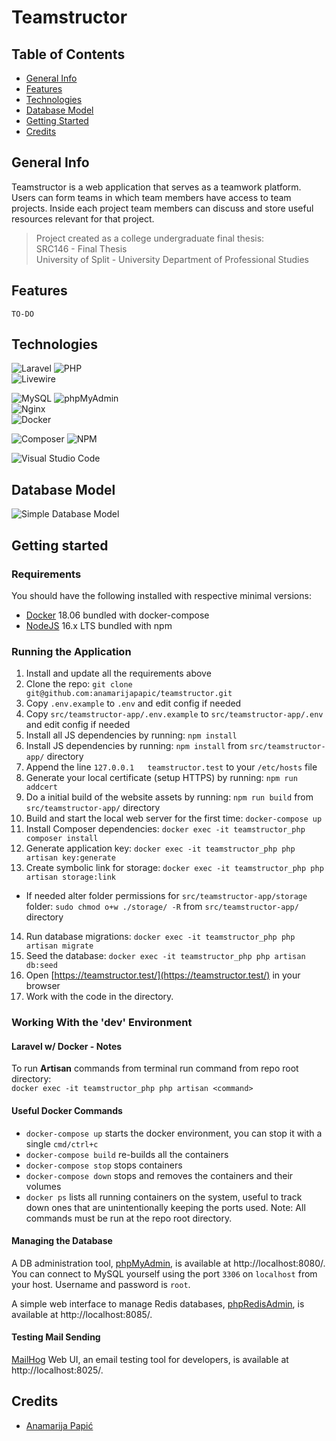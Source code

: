 # Teamstructor

## Table of Contents

* [General Info](#general-info)
* [Features](#features)
* [Technologies](#technologies)
* [Database Model](#database-model)
* [Getting Started](#getting-started)
* [Credits](#credits)

## General Info

Teamstructor is a web application that serves as a teamwork platform. Users can form teams in which team members have access to team projects. Inside each project team members can discuss and store useful resources relevant for that project.

> Project created as a college undergraduate final thesis:  
> SRC146 - Final Thesis  
> University of Split - University Department of Professional Studies

## Features

`TO-DO`

## Technologies

![Laravel](https://img.shields.io/badge/laravel-%23FF2D20.svg?style=for-the-badge&logo=laravel&logoColor=white)
![PHP](https://img.shields.io/badge/php-%23777BB4.svg?style=for-the-badge&logo=php&logoColor=white)  
![Livewire](https://img.shields.io/badge/Livewire-4E56A6.svg?style=for-the-badge&logo=Livewire&logoColor=white)  

![MySQL](https://img.shields.io/badge/mysql-%2300f.svg?style=for-the-badge&logo=mysql&logoColor=white)
![phpMyAdmin](https://img.shields.io/badge/phpMyAdmin-6C78AF.svg?style=for-the-badge&logo=phpMyAdmin&logoColor=white)  
![Nginx](https://img.shields.io/badge/nginx-%23009639.svg?style=for-the-badge&logo=nginx&logoColor=white)  
![Docker](https://img.shields.io/badge/docker-%230db7ed.svg?style=for-the-badge&logo=docker&logoColor=white)  

![Composer](https://img.shields.io/badge/Composer-885630.svg?style=for-the-badge&logo=Composer&logoColor=white)
![NPM](https://img.shields.io/badge/NPM-%23CB3837.svg?style=for-the-badge&logo=npm&logoColor=white)  

![Visual Studio Code](https://img.shields.io/badge/Visual%20Studio%20Code-0078d7.svg?style=for-the-badge&logo=visual-studio-code&logoColor=white) 

## Database Model

![Simple Database Model](https://user-images.githubusercontent.com/92815435/227921312-1d30b686-1ebc-4d18-ba05-4380bc21626a.png)

## Getting started

### Requirements

You should have the following installed with respective minimal versions:

- [Docker](https://www.docker.com/community-edition) 18.06 bundled with docker-compose
- [NodeJS](https://nodejs.org/en/) 16.x LTS bundled with npm

### Running the Application

1. Install and update all the requirements above
2. Clone the repo: `git clone git@github.com:anamarijapapic/teamstructor.git`
3. Copy `.env.example` to `.env` and edit config if needed
4. Copy `src/teamstructor-app/.env.example` to `src/teamstructor-app/.env` and edit config if needed
5. Install all JS dependencies by running: `npm install`
6. Install JS dependencies by running: `npm install` from `src/teamstructor-app/` directory
7. Append the line `127.0.0.1   teamstructor.test` to your `/etc/hosts` file
8. Generate your local certificate (setup HTTPS) by running: `npm run addcert`
9. Do a initial build of the website assets by running: `npm run build` from `src/teamstructor-app/` directory
10. Build and start the local web server for the first time: `docker-compose up`
11. Install Composer dependencies: `docker exec -it teamstructor_php composer install`
12. Generate application key: `docker exec -it teamstructor_php php artisan key:generate`
13. Create symbolic link for storage: `docker exec -it teamstructor_php php artisan storage:link`
  - If needed alter folder permissions for `src/teamstructor-app/storage` folder: `sudo chmod o+w ./storage/ -R` from `src/teamstructor-app/` directory
14. Run database migrations: `docker exec -it teamstructor_php php artisan migrate`
15. Seed the database: `docker exec -it teamstructor_php php artisan db:seed`
16. Open [https://teamstructor.test/](https://teamstructor.test/) in your browser
17. Work with the code in the directory.

### Working With the 'dev' Environment

#### Laravel w/ Docker - Notes

To run **Artisan** commands from terminal run command from repo root directory:  
`docker exec -it teamstructor_php php artisan <command>`

#### Useful Docker Commands

- `docker-compose up` starts the docker environment, you can stop it with a single `cmd/ctrl+c`
- `docker-compose build` re-builds all the containers
- `docker-compose stop` stops containers
- `docker-compose down` stops and removes the containers and their volumes
- `docker ps` lists all running containers on the system, useful to track down ones that are unintentionally keeping the ports used.
  Note: All commands must be run at the repo root directory.

#### Managing the Database

A DB administration tool, [phpMyAdmin](https://www.phpmyadmin.net), is available at http://localhost:8080/.
You can connect to MySQL yourself using the port `3306` on `localhost` from your host. Username and password is `root`.

A simple web interface to manage Redis databases, [phpRedisAdmin](https://github.com/erikdubbelboer/phpRedisAdmin), is available at http://localhost:8085/.

#### Testing Mail Sending

[MailHog](https://github.com/mailhog/MailHog) Web UI, an email testing tool for developers, is available at http://localhost:8025/.

## Credits

* [Anamarija Papić](https://github.com/anamarijapapic)
